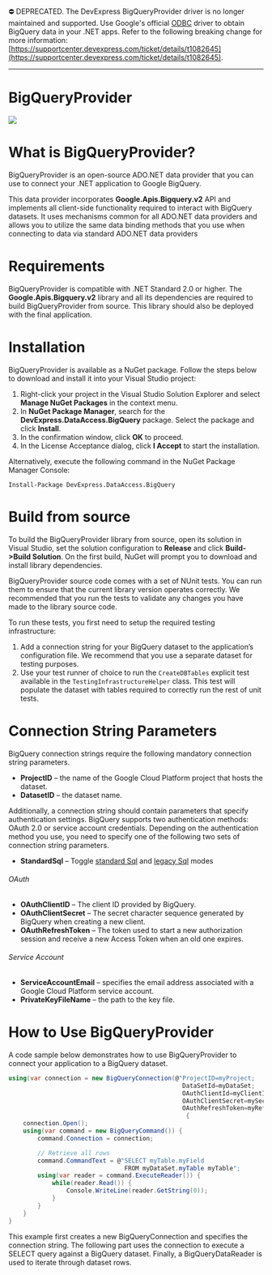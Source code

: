 ⛔ DEPRECATED. The DevExpress BigQueryProvider driver is no longer maintained and supported. Use Google's official [ODBC](https://cloud.google.com/bigquery/docs/reference/odbc-jdbc-drivers) driver to obtain BigQuery data in your .NET apps. Refer to the following breaking change for more information: [https://supportcenter.devexpress.com/ticket/details/t1082645](https://supportcenter.devexpress.com/ticket/details/t1082645).

-----

BigQueryProvider
===

<a href="https://www.nuget.org/packages/DevExpress.DataAccess.BigQuery">
<img src="https://img.shields.io/nuget/v/DevExpress.DataAccess.BigQuery.svg?style=flat"/>
</a>

# What is BigQueryProvider?
  
BigQueryProvider is an open-source ADO.NET data provider that you can use to connect your .NET application to Google BigQuery.
 
This data provider incorporates **Google.Apis.Bigquery.v2** API and implements all client-side functionality required to interact with BigQuery datasets. It uses mechanisms common for all ADO.NET data providers and allows you to utilize the same data binding methods that you use when connecting to data via standard ADO.NET data providers

# Requirements

BigQueryProvider is compatible with .NET Standard 2.0 or higher. The **Google.Apis.Bigquery.v2** library and all its dependencies are required to build BigQueryProvider from source. This library should also be deployed with the final application.

# Installation

BigQueryProvider is available as a NuGet package. Follow the steps below to download and install it into your Visual Studio project:
  
1. Right-click your project in the Visual Studio Solution Explorer and select **Manage NuGet Packages** in the context menu. 
2. In **NuGet Package Manager**, search for the **DevExpress.DataAccess.BigQuery** package. Select the package and click **Install**. 
3. In the confirmation window, click **OK** to proceed.
4. In the License Acceptance dialog, click **I Accept** to start the installation.

Alternatively, execute the following command in the NuGet Package Manager Console:
```
Install-Package DevExpress.DataAccess.BigQuery
```

# Build from source

To build the BigQueryProvider library from source, open its solution in Visual Studio, set the solution configuration to **Release** and click **Build->Build Solution**. On the first build, NuGet will prompt you to download and install library dependencies. 

BigQueryProvider source code comes with a set of NUnit tests. You can run them to ensure that the current library version operates correctly.  We recommended that you run the tests to validate any changes you have made to the library source code. 

To run these tests, you first need to setup the required testing infrastructure:

1. Add a connection string for your BigQuery dataset to the application’s configuration file. We recommend that you use a separate dataset for testing purposes.
2. Use your test runner of choice to run the ```CreateDBTables``` explicit test available in the ```TestingInfrastructureHelper``` class.   This test will populate the dataset with tables required to correctly run the rest of unit tests.

# Connection String Parameters

BigQuery connection strings require the following mandatory connection string parameters.

- **ProjectID** – the name of the Google Cloud Platform project that hosts the dataset.
- **DatasetID** – the dataset name.

Additionally, a connection string should contain parameters that specify authentication settings. BigQuery supports two authentication methods: OAuth 2.0 or service account credentials. Depending on the authentication method you use, you need to specify one of the following two sets of connection string parameters.

- **StandardSql** – Toggle [standard Sql](https://cloud.google.com/bigquery/docs/reference/standard-sql) and [legacy Sql](https://cloud.google.com/bigquery/docs/reference/legacy-sql) modes

###### OAuth

- **OAuthClientID** – The client ID provided by BigQuery.
- **OAuthClientSecret** – The secret character sequence generated by BigQuery when creating a new client.
- **OAuthRefreshToken** – The token used to start a new authorization session and receive a new Access Token when an old one expires.


###### Service Account

- **ServiceAccountEmail** – specifies the email address associated with a Google Cloud Platform service account.
- **PrivateKeyFileName** – the path to the key file.

# How to Use BigQueryProvider

A code sample below demonstrates how to use BigQueryProvider to connect your application to a BigQuery dataset.
```C#
using(var connection = new BigQueryConnection(@"ProjectID=myProject;
                                                DataSetId=myDataSet;
                                                OAuthClientId=myClientId;
                                                OAuthClientSecret=mySecret;
                                                OAuthRefreshToken=myRefreshToken"))
                                                 {
    connection.Open();
    using(var command = new BigQueryCommand()) {
        command.Connection = connection;

        // Retrieve all rows
        command.CommandText = @"SELECT myTable.myField 
                                FROM myDataSet.myTable myTable";
        using(var reader = command.ExecuteReader()) {
            while(reader.Read()) {
                Console.WriteLine(reader.GetString(0));
            }
        }
    }
}
```

This example first creates a new BigQueryConnection and specifies the connection string. The following part uses the connection to execute a SELECT query against a BigQuery dataset. Finally, a BigQueryDataReader is used to iterate through dataset rows.

